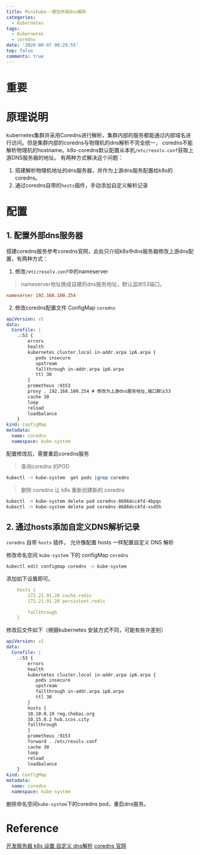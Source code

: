 ```yaml
---
title: Minikube--增加外部dns解析
categories:
  - Kubernetes
tags:
  - Kubernetes
  - coredns
date: '2020-08-07 08:29:55'
top: false
comments: true
---
```


# 重要

# 原理说明
kubernetes集群并采用Coredns进行解析，集群内部的服务都能通过内部域名进行访问。但是集群内部的coredns与物理机的dns解析不完全统一，
coredns不能解析物理机的hostname。k8s-coredns默认配置从本机`/etc/resolv.conf`获取上游DNS服务器的地址。
有两种方式解决这个问题：
1. 搭建解析物理机地址的dns服务器，并作为上游dns服务配置给k8s的coredns。
2. 通过coredns自带的`hosts`插件，手动添加自定义解析记录

# 配置
## 1. 配置外部dns服务器
搭建coredns服务参考coredns官网，此处只介绍k8s中dns服务器修改上游dns配置，有两种方式：
1. 修改`/etc/resolv.conf`中的nameserver
> nameserver地址换成自建的dns服务地址，默认监听53端口。
```conf
nameserver 192.168.100.254
```
2. 修改coredns配置文件 ConfigMap `coredns`
```yaml
apiVersion: v1
data:
  Corefile: |
    .:53 {
        errors
        health
        kubernetes cluster.local in-addr.arpa ip6.arpa {
           pods insecure
           upstream
           fallthrough in-addr.arpa ip6.arpa
           ttl 30
        }
        prometheus :9153
        proxy . 192.168.100.254 # 修改为上游dns服务地址,端口默认53
        cache 30
        loop
        reload
        loadbalance
    }
kind: ConfigMap
metadata:
  name: coredns
  namespace: kube-system
```


配置修改后，需要重启coredns服务
> 查询coredns 的POD
```bash
kubectl -n kube-system  get pods |grep coredns
```
> 删除 coredns 让 k8s 重新创建新的 coredns
```bash
kubectl -n kube-system delete pod coredns-8686dcc4fd-4bpqs
kubectl -n kube-system delete pod coredns-8686dcc4fd-xsd5h
```

## 2. 通过hosts添加自定义DNS解析记录
`coredns` 自带 `hosts` 插件， 允许像配置 hosts 一样配置自定义 DNS 解析

修改命名空间 `kube-system` 下的 configMap `coredns` 
```bash
kubectl edit configmap coredns -n kube-system
```

添加如下设置即可。
```yaml
    hosts {
        172.21.91.28 cache.redis
        172.21.91.28 persistent.redis
          
        fallthrough
    }
```
修改后文件如下（根据kubernetes 安装方式不同，可能有些许差别）
```yaml
apiVersion: v1
data:
  Corefile: |
    .:53 {
        errors
        health
        kubernetes cluster.local in-addr.arpa ip6.arpa {
           pods insecure
           upstream
           fallthrough in-addr.arpa ip6.arpa
           ttl 30
        }
        hosts {
        10.10.0.10 reg.chebai.org
        10.15.0.2 hub.icos.city
        fallthrough
        }
        prometheus :9153
        forward . /etc/resolv.conf
        cache 30
        loop
        reload
        loadbalance
    }
kind: ConfigMap
metadata:
  name: coredns
  namespace: kube-system
```
删除命名空间`kube-system`下的coredns pod，重启dns服务。

# Reference
[开发服务器 k8s 设置 自定义 dns解析](https://blog.csdn.net/fenglailea/article/details/100577403)
[coredns 官网](https://coredns.io/)